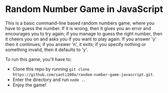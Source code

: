 # Random Number Game in JavaScript

This is a basic command-line based random numbers game, where you have
to guess the number. If it is wrong, then it gives you an error and
encourages you to try again; if you manage to guess the right number,
then it cheers you on and asks you if you want to play again. If you
answer 'y' then it continues; if you answer 'n', it exits; if you
specify nothing or something invalid, then it defaults to 'y'.

To run this game, you'll have to:

- Clone this repo by running ```git clone https://github.com/santi100a/random-number-game-javascript.git```.
- Enter the directory and run ```node .```.
- Enjoy the game!  
